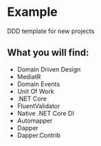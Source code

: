 
# Example
DDD template for new projects

## What you will find:

- Domain Driven Design
- MediatR
- Domain Events
- Unit Of Work
- .NET Core
- FluentValidator 
- Native .NET Core DI
- Automapper
- Dapper
- Dapper.Contrib
